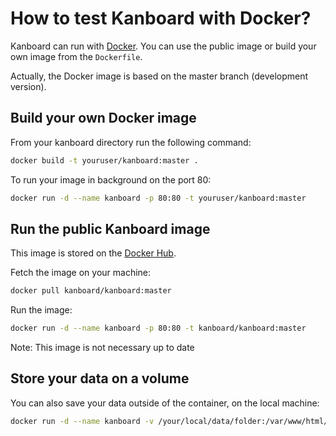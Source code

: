 How to test Kanboard with Docker?
=================================

Kanboard can run with [Docker](https://www.docker.com).
You can use the public image or build your own image from the `Dockerfile`.

Actually, the Docker image is based on the master branch (development version).

Build your own Docker image
---------------------------

From your kanboard directory run the following command:

```bash
docker build -t youruser/kanboard:master .
```

To run your image in background on the port 80:

```bash
docker run -d --name kanboard -p 80:80 -t youruser/kanboard:master
```

Run the public Kanboard image
-----------------------------

This image is stored on the [Docker Hub](https://hub.docker.com).

Fetch the image on your machine:

```bash
docker pull kanboard/kanboard:master
```

Run the image:

```bash
docker run -d --name kanboard -p 80:80 -t kanboard/kanboard:master
```

Note: This image is not necessary up to date

Store your data on a volume
---------------------------

You can also save your data outside of the container, on the local machine:

```bash
docker run -d --name kanboard -v /your/local/data/folder:/var/www/html/data -p 80:80 -t kanboard/kanboard:master
```

